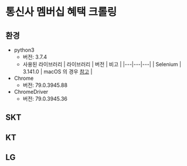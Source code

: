 # 통신사 멤버십 혜택 크롤링

## 환경

- python3 
    - 버전: 3.7.4
    - 사용된 라이브러리
        | 라이브러리 | 버전 | 비고 |
        |---|---|---|
        | Selenium | 3.141.0 | macOS 의 경우 [참고](https://support.apple.com/ko-kr/guide/mac-help/mh40596/mac) |
- Chrome 
    - 버전: 79.0.3945.88
- ChromeDriver
    - 버전: 79.0.3945.36

## SKT

## KT

## LG